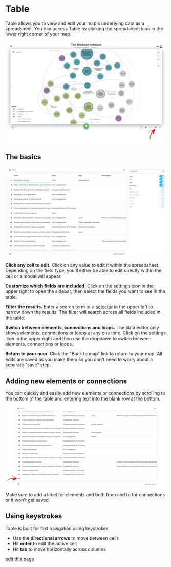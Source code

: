 # Table

Table allows you to view and edit your map's underlying data as a spreadsheet. You can access Table by clicking the spreadsheet icon in the lower right corner of your map.

![](../images/data-editor.jpg)

## The basics

![](../images/data-editor-settings.jpg)

**Click any cell to edit.** Click on any value to edit it within the spreadsheet. Depending on the field type, you'll either be able to edit directly within the cell or a modal will appear.

**Customize which fields are included.** Click on the settings icon in the upper right to open the sidebar, then select the fields you want to see in the table.

**Filter the results.** Enter a search term or a [selector](/guides/selectors.md) in the upper left to narrow down the results. The filter will search across all fields included in the table.

**Switch between elements, connections and loops.** The data editor only shows elements, connections or loops at any one time. Click on the settings icon in the upper right and then use the dropdown to switch between elements, connections or loops.

**Return to your map.** Click the "Back to map" link to return to your map. All edits are saved as you make them so you don't need to worry about a separate "save" step.

## Adding new elements or connections

You can quickly and easily add new elements or connections by scrolling to the bottom of the table and entering text into the blank row at the bottom.

![](../images/data-editor-add-new.jpg)

Make sure to add a label for elements and both from and to for connections or it won't get saved.

## Using keystrokes

Table is built for fast navigation using keystrokes.

* Use the **directional arrows** to move between cells
* Hit **enter** to edit the active cell
* Hit **tab** to move horizontally across columns

<span class="edit-link"><a href="https://github.com/kumu/docs/blob/master/guides/table.md" target="_blank"><i class="fa fa-github"></i> edit this page</a></span>
